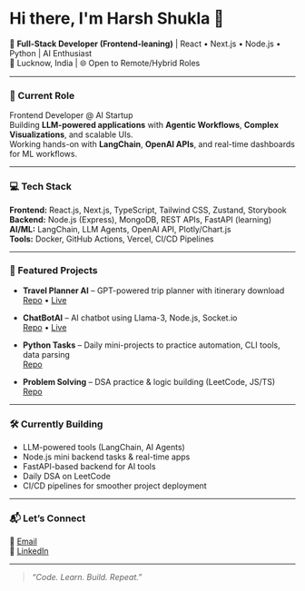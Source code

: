 # Hi there, I'm Harsh Shukla 👋  

🚀 **Full-Stack Developer (Frontend-leaning)** | React • Next.js • Node.js • Python | AI Enthusiast  
📍 Lucknow, India | 🌐 Open to Remote/Hybrid Roles

---

### 💼 Current Role  
Frontend Developer @ AI Startup  
Building **LLM-powered applications** with **Agentic Workflows**, **Complex Visualizations**, and scalable UIs.  
Working hands-on with **LangChain**, **OpenAI APIs**, and real-time dashboards for ML workflows.

---

### 💻 Tech Stack  
**Frontend:** React.js, Next.js, TypeScript, Tailwind CSS, Zustand, Storybook  
**Backend:** Node.js (Express), MongoDB, REST APIs, FastAPI (learning)  
**AI/ML:** LangChain, LLM Agents, OpenAI API, Plotly/Chart.js  
**Tools:** Docker, GitHub Actions, Vercel, CI/CD Pipelines

---

### 🌟 Featured Projects  

- **Travel Planner AI** – GPT-powered trip planner with itinerary download  
  [Repo](https://github.com/Harshof16/Travel_planner_AI) • [Live](https://project-travel-main2.vercel.app/)
  
- **ChatBotAI** – AI chatbot using Llama-3, Node.js, Socket.io  
  [Repo](https://github.com/Harshof16/ChatBotAI) • [Live](https://chat-bot-ai-xi.vercel.app/)

- **Python Tasks** – Daily mini-projects to practice automation, CLI tools, data parsing  
  [Repo](https://github.com/Harshof16/Python_tasks)

- **Problem Solving** – DSA practice & logic building (LeetCode, JS/TS)  
  [Repo](https://github.com/Harshof16/Problem-Solving)

---

### 🛠️ Currently Building  
- LLM-powered tools (LangChain, AI Agents)  
- Node.js mini backend tasks & real-time apps  
- FastAPI-based backend for AI tools  
- Daily DSA on LeetCode  
- CI/CD pipelines for smoother project deployment

---

### 📬 Let’s Connect  
📧 [Email](mailto:harshkla09@gmail.com)  
🔗 [LinkedIn](https://www.linkedin.com/in/harsh-shukla-921566154/)

---

> *“Code. Learn. Build. Repeat.”*
